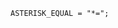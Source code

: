 <!-- This file is generated automatically by infrastructure scripts. Please don't edit by hand. -->

```{ .ebnf .slang-ebnf #ASTERISK_EQUAL }
ASTERISK_EQUAL = "*=";
```
